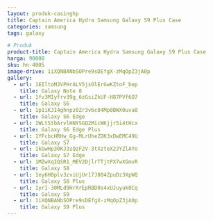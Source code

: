 ```yaml
---
layout: produk-casinghp
title: Captain America Hydra Samsung Galaxy S9 Plus Case
categories: samsung
tags: galaxy

# Produk
product-title: Captain America Hydra Samsung Galaxy S9 Plus Case
harga: 90000
sku: hn-4005
image-drive: 1iXQNBANbSOPre9sDEfgX-zMqOpZ3jA0p
gallery:
  - url: 1EIltoMJVPHrALV5jsOlErGwKZtoF_bep
    title: Galaxy Note 8
  - url: 1fv3MIyfrv39g_6zGsiZkUF-H87PVf6O7
    title: Galaxy S6
  - url: 1p1iKJI4ghnpz0Zr3v6c84Mp0BWX0uva0
    title: Galaxy S6 Edge
  - url: 1WLtStbArvlHNYSGQ2MicWKjjr5i4tHcx
    title: Galaxy S6 Edge Plus
  - url: 1YFcbcHRHw_Gg-MLrUheZOK3xDwEMC49U
    title: Galaxy S7
  - url: 1kGwHp30KJ3zQzF2V-3tXzteX2JYZlAYo
    title: Galaxy S7 Edge
  - url: 1MZwXqIQSR1_MEV2DjlrTTjtPX7wXGmvR
    title: Galaxy S8
  - url: 1ey6H0plv3zviUjUr17J804ZpuDz3XpWQ
    title: Galaxy S8 Plus
  - url: 1yrI-30MLd9HrXrEpR8D0s4xUJuyuk0Cq
    title: Galaxy S9
  - url: 1iXQNBANbSOPre9sDEfgX-zMqOpZ3jA0p
    title: Galaxy S9 Plus
---
```

